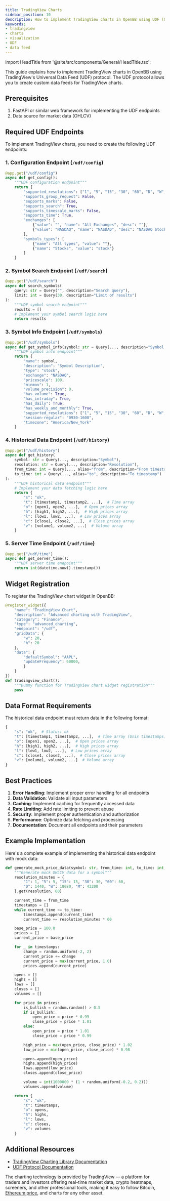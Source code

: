 ```yaml
---
title: TradingView Charts
sidebar_position: 10
description: How to implement TradingView charts in OpenBB using UDF (Universal Data Feed)
keywords:
- tradingview
- charts
- visualization
- UDF
- data feed
---
```


import HeadTitle from '@site/src/components/General/HeadTitle.tsx';

<HeadTitle title="TradingView Charts | OpenBB Workspace Docs" />

This guide explains how to implement TradingView charts in OpenBB using TradingView's Universal Data Feed (UDF) protocol. The UDF protocol allows you to create custom data feeds for TradingView charts.

## Prerequisites

1. FastAPI or similar web framework for implementing the UDF endpoints
2. Data source for market data (OHLCV)

## Required UDF Endpoints

To implement TradingView charts, you need to create the following UDF endpoints:

### 1. Configuration Endpoint (`/udf/config`)

```python
@app.get("/udf/config")
async def get_config():
    """UDF configuration endpoint"""
    return {
        "supported_resolutions": ["1", "5", "15", "30", "60", "D", "W", "M"],
        "supports_group_request": False,
        "supports_marks": False,
        "supports_search": True,
        "supports_timescale_marks": False,
        "supports_time": True,
        "exchanges": [
            {"value": "", "name": "All Exchanges", "desc": ""},
            {"value": "NASDAQ", "name": "NASDAQ", "desc": "NASDAQ Stock Exchange"}
        ],
        "symbols_types": [
            {"name": "All types", "value": ""},
            {"name": "Stocks", "value": "stock"}
        ]
    }
```

### 2. Symbol Search Endpoint (`/udf/search`)

```python
@app.get("/udf/search")
async def search_symbols(
    query: str = Query("", description="Search query"),
    limit: int = Query(30, description="Limit of results")
):
    """UDF symbol search endpoint"""
    results = []
    # Implement your symbol search logic here
    return results
```

### 3. Symbol Info Endpoint (`/udf/symbols`)

```python
@app.get("/udf/symbols")
async def get_symbol_info(symbol: str = Query(..., description="Symbol to get info for")):
    """UDF symbol info endpoint"""
    return {
        "name": symbol,
        "description": "Symbol Description",
        "type": "stock",
        "exchange": "NASDAQ",
        "pricescale": 100,
        "minmov": 1,
        "volume_precision": 0,
        "has_volume": True,
        "has_intraday": True,
        "has_daily": True,
        "has_weekly_and_monthly": True,
        "supported_resolutions": ["1", "5", "15", "30", "60", "D", "W", "M"],
        "session-regular": "0930-1600",
        "timezone": "America/New_York"
    }
```

### 4. Historical Data Endpoint (`/udf/history`)

```python
@app.get("/udf/history")
async def get_history(
    symbol: str = Query(..., description="Symbol"),
    resolution: str = Query(..., description="Resolution"),
    from_time: int = Query(..., alias="from", description="From timestamp"),
    to_time: int = Query(..., alias="to", description="To timestamp")
):
    """UDF historical data endpoint"""
    # Implement your data fetching logic here
    return {
        "s": "ok",
        "t": [timestamp1, timestamp2, ...],  # Time array
        "o": [open1, open2, ...],  # Open prices array
        "h": [high1, high2, ...],  # High prices array
        "l": [low1, low2, ...],  # Low prices array
        "c": [close1, close2, ...],  # Close prices array
        "v": [volume1, volume2, ...]  # Volume array
    }
```

### 5. Server Time Endpoint (`/udf/time`)

```python
@app.get("/udf/time")
async def get_server_time():
    """UDF server time endpoint"""
    return int(datetime.now().timestamp())
```

## Widget Registration

To register the TradingView chart widget in OpenBB:

```python
@register_widget({
    "name": "TradingView Chart",
    "description": "Advanced charting with TradingView",
    "category": "Finance",
    "type": "advanced_charting",
    "endpoint": "/udf",
    "gridData": {
        "w": 20,
        "h": 20
    },
    "data": {
        "defaultSymbol": "AAPL",
        "updateFrequency": 60000,
        }
    }
})
def tradingview_chart():
    """Dummy function for TradingView chart widget registration"""
    pass

```

## Data Format Requirements

The historical data endpoint must return data in the following format:

```python
{
    "s": "ok",  # Status: ok
    "t": [timestamp1, timestamp2, ...],  # Time array (Unix timestamps)
    "o": [open1, open2, ...],  # Open prices array
    "h": [high1, high2, ...],  # High prices array
    "l": [low1, low2, ...],  # Low prices array
    "c": [close1, close2, ...],  # Close prices array
    "v": [volume1, volume2, ...]  # Volume array
}
```

## Best Practices

1. **Error Handling**: Implement proper error handling for all endpoints
2. **Data Validation**: Validate all input parameters
3. **Caching**: Implement caching for frequently accessed data
4. **Rate Limiting**: Add rate limiting to prevent abuse
5. **Security**: Implement proper authentication and authorization
6. **Performance**: Optimize data fetching and processing
7. **Documentation**: Document all endpoints and their parameters

## Example Implementation

Here's a complete example of implementing the historical data endpoint with mock data:

```python
def generate_mock_price_data(symbol: str, from_time: int, to_time: int, resolution: str) -> dict:
    """Generate mock OHLCV data for a symbol"""
    resolution_minutes = {
        "1": 1, "5": 5, "15": 15, "30": 30, "60": 60,
        "D": 1440, "W": 10080, "M": 43200
    }.get(resolution, 60)

    current_time = from_time
    timestamps = []
    while current_time <= to_time:
        timestamps.append(current_time)
        current_time += resolution_minutes * 60

    base_price = 100.0
    prices = []
    current_price = base_price

    for _ in timestamps:
        change = random.uniform(-2, 2)
        current_price += change
        current_price = max(current_price, 1.0)
        prices.append(current_price)

    opens = []
    highs = []
    lows = []
    closes = []
    volumes = []

    for price in prices:
        is_bullish = random.random() > 0.5
        if is_bullish:
            open_price = price * 0.99
            close_price = price * 1.01
        else:
            open_price = price * 1.01
            close_price = price * 0.99

        high_price = max(open_price, close_price) * 1.02
        low_price = min(open_price, close_price) * 0.98

        opens.append(open_price)
        highs.append(high_price)
        lows.append(low_price)
        closes.append(close_price)

        volume = int(1000000 * (1 + random.uniform(-0.2, 0.2)))
        volumes.append(volume)

    return {
        "s": "ok",
        "t": timestamps,
        "o": opens,
        "h": highs,
        "l": lows,
        "c": closes,
        "v": volumes
    }
```

## Additional Resources

- [TradingView Charting Library Documentation](https://www.tradingview.com/charting-library-docs/)
- [UDF Protocol Documentation](https://www.tradingview.com/charting-library-docs/latest/connecting_data/UDF)

The charting technology is provided by TradingView — a platform for traders and investors offering real-time market data, crypto heatmaps, screeners, and other professional tools, making it easy to follow Bitcoin, [Ethereum price](https://www.tradingview.com/symbols/ETHUSD/), and charts for any other asset.
